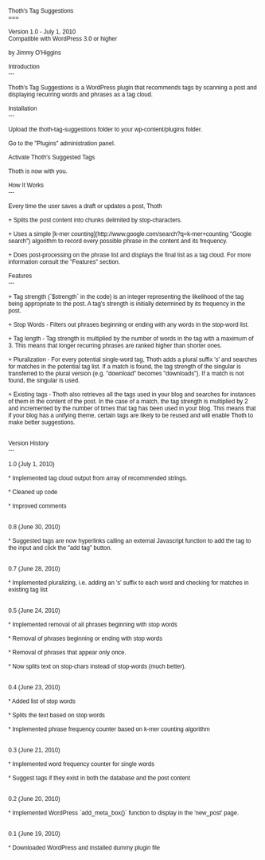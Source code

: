 <!DOCTYPE html PUBLIC "-//W3C//DTD HTML 4.01//EN" "http://www.w3.org/TR/html4/strict.dtd">
<html>
<head>
  <meta http-equiv="Content-Type" content="text/html; charset=UTF-8">
  <meta http-equiv="Content-Style-Type" content="text/css">
  <title></title>
  <meta name="Generator" content="Cocoa HTML Writer">
  <meta name="CocoaVersion" content="949.54">
  <style type="text/css">
    p.p1 {margin: 0.0px 0.0px 0.0px 0.0px; font: 12.0px Helvetica}
    p.p2 {margin: 0.0px 0.0px 0.0px 0.0px; font: 12.0px Helvetica; min-height: 14.0px}
  </style>
</head>
<body>
<p class="p1">Thoth's Tag Suggestions</p>
<p class="p1">===</p>
<p class="p2"><br></p>
<p class="p1">Version 1.0 - July 1, 2010</p>
<p class="p1">Compatible with WordPress 3.0 or higher</p>
<p class="p2"><br></p>
<p class="p1">by Jimmy O'Higgins</p>
<p class="p2"><br></p>
<p class="p1">Introduction</p>
<p class="p1">---</p>
<p class="p2"><br></p>
<p class="p1">Thoth's Tag Suggestions is a WordPress plugin that recommends tags by scanning a post and displaying recurring words and phrases as a tag cloud.</p>
<p class="p2"><br></p>
<p class="p1">Installation</p>
<p class="p1">---</p>
<p class="p2"><br></p>
<p class="p1">Upload the thoth-tag-suggestions folder to your wp-content/plugins folder.</p>
<p class="p2"><br></p>
<p class="p1">Go to the "Plugins" administration panel.</p>
<p class="p2"><br></p>
<p class="p1">Activate Thoth's Suggested Tags</p>
<p class="p2"><br></p>
<p class="p1">Thoth is now with you.</p>
<p class="p2"><br></p>
<p class="p1">How It Works</p>
<p class="p1">---</p>
<p class="p2"><br></p>
<p class="p1">Every time the user saves a draft or updates a post, Thoth</p>
<p class="p2"><br></p>
<p class="p1">+ Splits the post content into chunks delimited by stop-characters.</p>
<p class="p2"><br></p>
<p class="p1">+ Uses a simple [k-mer counting](http://www.google.com/search?q=k-mer+counting "Google search") algorithm to record every possible phrase in the content and its frequency.</p>
<p class="p2"><br></p>
<p class="p1">+ Does post-processing on the phrase list and displays the final list as a tag cloud. For more information consult the "Features" section.</p>
<p class="p2"><br></p>
<p class="p1">Features</p>
<p class="p1">---</p>
<p class="p2"><br></p>
<p class="p1">+ Tag strength (`$strength` in the code) is an integer representing the likelihood of the tag being appropriate to the post. A tag's strength is initially determined by its frequency in the post.</p>
<p class="p2"><br></p>
<p class="p1">+ Stop Words - Filters out phrases beginning or ending with any words in the stop-word list.</p>
<p class="p2"><br></p>
<p class="p1">+ Tag length - Tag strength is multiplied by the number of words in the tag with a maximum of 3. This means that longer recurring phrases are ranked higher than shorter ones.</p>
<p class="p2"><br></p>
<p class="p1">+ Pluralization - For every potential single-word tag, Thoth adds a plural suffix 's' and searches for matches in the potential tag list. If a match is found, the tag strength of the singular is transferred to the plural version (e.g. "download" becomes "downloads"). If a match is not found, the singular is used.</p>
<p class="p2"><br></p>
<p class="p1">+ Existing tags - Thoth also retrieves all the tags used in your blog and searches for instances of them in the content of the post. In the case of a match, the tag strength is multiplied by 2 and incremented by the number of times that tag has been used in your blog. This means that if your blog has a unifying theme, certain tags are likely to be reused and will enable Thoth to make better suggestions.</p>
<p class="p2"><br></p>
<p class="p2"><br></p>
<p class="p1">Version History</p>
<p class="p1">---</p>
<p class="p2"><br></p>
<p class="p1">1.0 (July 1, 2010)</p>
<p class="p2"><br></p>
<p class="p1">* Implemented tag cloud output from array of recommended strings.</p>
<p class="p2"><br></p>
<p class="p1">* Cleaned up code</p>
<p class="p2"><br></p>
<p class="p1">* Improved comments</p>
<p class="p2"><br></p>
<p class="p2"><br></p>
<p class="p1">0.8 (June 30, 2010)</p>
<p class="p2"><br></p>
<p class="p1">* Suggested tags are now hyperlinks calling an external Javascript function to add the tag to the input and click the "add tag" button.</p>
<p class="p2"><br></p>
<p class="p2"><br></p>
<p class="p1">0.7 (June 28, 2010)</p>
<p class="p2"><br></p>
<p class="p1">* Implemented pluralizing, i.e. adding an 's' suffix to each word and checking for matches in existing tag list</p>
<p class="p2"><br></p>
<p class="p2"><br></p>
<p class="p1">0.5 (June 24, 2010)</p>
<p class="p2"><br></p>
<p class="p1">* Implemented removal of all phrases beginning with stop words</p>
<p class="p2"><br></p>
<p class="p1">* Removal of phrases beginning or ending with stop words</p>
<p class="p2"><br></p>
<p class="p1">* Removal of phrases that appear only once.</p>
<p class="p2"><br></p>
<p class="p1">* Now splits text on stop-chars instead of stop-words (much better).</p>
<p class="p2"><br></p>
<p class="p2"><br></p>
<p class="p1">0.4 (June 23, 2010)</p>
<p class="p2"><br></p>
<p class="p1">* Added list of stop words</p>
<p class="p2"><br></p>
<p class="p1">* Splits the text based on stop words</p>
<p class="p2"><br></p>
<p class="p1">* Implemented phrase frequency counter based on k-mer counting algorithm</p>
<p class="p2"><br></p>
<p class="p2"><br></p>
<p class="p1">0.3 (June 21, 2010)</p>
<p class="p2"><br></p>
<p class="p1">* Implemented word frequency counter for single words</p>
<p class="p2"><br></p>
<p class="p1">* Suggest tags if they exist in both the database and the post content</p>
<p class="p2"><br></p>
<p class="p2"><br></p>
<p class="p1">0.2 (June 20, 2010)</p>
<p class="p2"><br></p>
<p class="p1">* Implemented WordPress `add_meta_box()` function to display in the 'new_post' page.</p>
<p class="p2"><br></p>
<p class="p2"><br></p>
<p class="p1">0.1 (June 19, 2010)</p>
<p class="p2"><br></p>
<p class="p1">* Downloaded WordPress and installed dummy plugin file</p>
</body>
</html>

